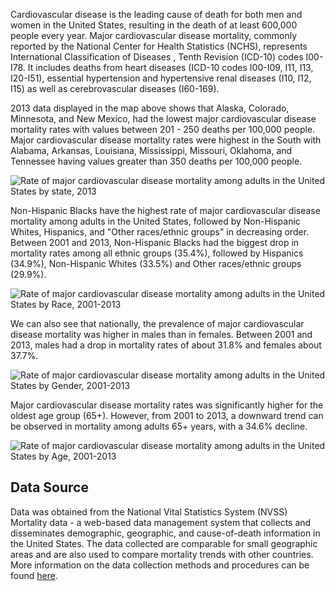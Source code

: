 Cardiovascular disease is the leading cause of death for both men and women in the United States, resulting in the death of at least 600,000 people every year. Major cardiovascular disease mortality, commonly reported by the National Center for Health Statistics (NCHS), represents International Classification of Diseases , Tenth Revision (ICD-10) codes I00-I78. It includes deaths from heart diseases (ICD-10 codes I00-I09, I11, I13, I20-I51), essential hypertension and hypertensive renal diseases (I10, I12, I15) as well as cerebrovascular diseases (I60-169).

2013 data displayed in the map above shows that Alaska, Colorado, Minnesota, and New Mexico, had the lowest major cardiovascular disease mortality rates with values between 201 - 250 deaths per 100,000 people. Major cardiovascular disease mortality rates were highest in the South with Alabama, Arkansas, Louisiana, Mississippi, Missouri, Oklahoma, and Tennessee having values greater than 350 deaths per 100,000 people.

![Rate of major cardiovascular disease mortality among adults in the United States by state, 2013](https://raw.githubusercontent.com/kabirumurtala/kabirumurtala.github.io/master/_posts/figure/adultCVD1.png)

Non-Hispanic Blacks have the highest rate of major cardiovascular disease mortality among adults in the United States, followed by Non-Hispanic Whites, Hispanics, and "Other races/ethnic groups" in decreasing order. Between 2001 and 2013, Non-Hispanic Blacks had the biggest drop in mortality rates among all ethnic groups (35.4%), followed by Hispanics (34.9%), Non-Hispanic Whites (33.5%) and Other races/ethnic groups (29.9%).

![Rate of major cardiovascular disease mortality among adults in the United States by Race, 2001-2013](https://raw.githubusercontent.com/kabirumurtala/kabirumurtala.github.io/master/_posts/figure/adultCVD2.png)

We can also see that nationally, the prevalence of major cardiovascular disease mortality was higher in males than in females. Between 2001 and 2013, males had a drop in mortality rates of about 31.8% and females about 37.7%.

![Rate of major cardiovascular disease mortality among adults in the United States by Gender, 2001-2013](https://raw.githubusercontent.com/kabirumurtala/kabirumurtala.github.io/master/_posts/figure/adultCVD3.png)

Major cardiovascular disease mortality rates was significantly higher for the oldest age group (65+). However, from 2001 to 2013, a downward trend can be observed in mortality among adults 65+ years, with a 34.6% decline.

![Rate of major cardiovascular disease mortality among adults in the United States by Age, 2001-2013](https://raw.githubusercontent.com/kabirumurtala/kabirumurtala.github.io/master/_posts/figure/adultCVD4.png)

Data Source
-----------

Data was obtained from the National Vital Statistics System (NVSS) Mortality data - a web-based data management system that collects and disseminates demographic, geographic, and cause-of-death information in the United States. The data collected are comparable for small geographic areas and are also used to compare mortality trends with other countries. More information on the data collection methods and procedures can be found [here](https://www.cdc.gov/nchs/nvss/deaths.htm).
